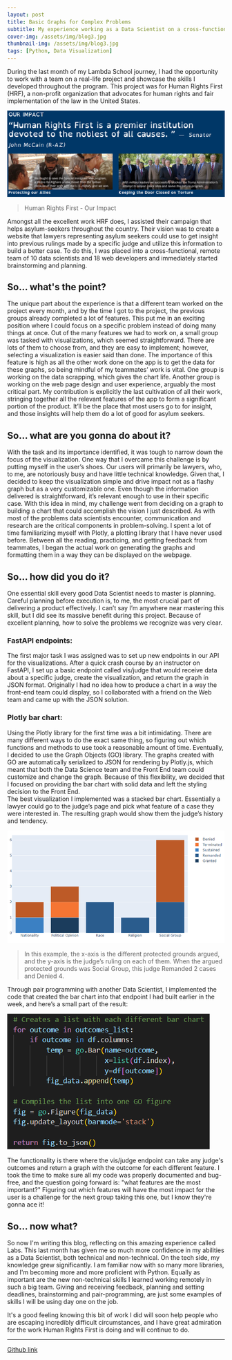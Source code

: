 ```yaml
---
layout: post
title: Basic Graphs for Complex Problems
subtitle: My experience working as a Data Scientist on a cross-functional team to deliver visualizations to lawyers helping asylum seekers
cover-img: /assets/img/blog3.jpg
thumbnail-img: /assets/img/blog3.jpg
tags: [Python, Data Visualization]
---
```


During the last month of my Lambda School journey, I had the opportunity to work with a team on a real-life project and showcase the skills I developed throughout the program. This project was for Human Rights First (HRF), a non-profit organization that advocates for human rights and fair implementation of the law in the United States.  

![](/assets/img/HRF_campaigns.png)  
>Human Rights First - Our Impact

Amongst all the excellent work HRF does, I assisted their campaign that helps asylum-seekers throughout the country. Their vision was to create a website that lawyers representing asylum seekers could use to get insight into previous rulings made by a specific judge and utilize this information to build a better case. To do this, I was placed into a cross-functional, remote team of 10 data scientists and 18 web developers and immediately started brainstorming and planning.  

## So... what's the point?
The unique part about the experience is that a different team worked on the project every month, and by the time I got to the project, the previous groups already completed a lot of features. This put me in an exciting position where I could focus on a specific problem instead of doing many things at once. Out of the many features we had to work on, a small group was tasked with visualizations, which seemed straightforward. There are lots of them to choose from, and they are easy to implement; however, selecting a visualization is easier said than done. The importance of this feature is high as all the other work done on the app is to get the data for these graphs, so being mindful of my teammates’ work is vital. One group is working on the data scrapping, which gives the chart life. Another group is working on the web page design and user experience, arguably the most critical part. My contribution is explicitly the last cultivation of all their work, stringing together all the relevant features of the app to form a significant portion of the product. It’ll be the place that most users go to for insight, and those insights will help them do a lot of good for asylum seekers. 


## So... what are you gonna do about it?
With the task and its importance identified, it was tough to narrow down the focus of the visualization. One way that I overcame this challenge is by putting myself in the user’s shoes. Our users will primarily be lawyers, who, to me, are notoriously busy and have little technical knowledge. Given that, I decided to keep the visualization simple and drive impact not as a flashy graph but as a very customizable one. Even though the information delivered is straightforward, it’s relevant enough to use in their specific case. With this idea in mind, my challenge went from deciding on a graph to building a chart that could accomplish the vision I just described. As with most of the problems data scientists encounter, communication and research are the critical components in problem-solving. I spent a lot of time familiarizing myself with Plotly, a plotting library that I have never used before. Between all the reading, practicing, and getting feedback from teammates, I began the actual work on generating the graphs and formatting them in a way they can be displayed on the webpage.


## So... how did you do it?
One essential skill every good Data Scientist needs to master is planning. Careful planning before execution is, to me, the most crucial part of delivering a product effectively. I can’t say I’m anywhere near mastering this skill, but I did see its massive benefit during this project. Because of excellent planning, how to solve the problems we recognize was very clear.

### FastAPI endpoints:
The first major task I was assigned was to set up new endpoints in our API for the visualizations. After a quick crash course by an instructor on FastAPI, I set up a basic endpoint called vis/judge that would receive data about a specific judge, create the visualization, and return the graph in JSON format. Originally I had no idea how to produce a chart in a way the front-end team could display, so I collaborated with a friend on the Web team and came up with the JSON solution.

### Plotly bar chart:
Using the Plotly library for the first time was a bit intimidating. There are many different ways to do the exact same thing, so figuring out which functions and methods to use took a reasonable amount of time. Eventually, I decided to use the Graph Objects (GO) library. The graphs created with GO are automatically serialized to JSON for rendering by Plotly.js, which meant that both the Data Science team and the Front End team could customize and change the graph. Because of this flexibility, we decided that I focused on providing the bar chart with solid data and left the styling decision to the Front End.  
The best visualization I implemented was a stacked bar chart. Essentially a lawyer could go to the judge’s page and pick what feature of a case they were interested in. The resulting graph would show them the judge’s history and tendency.  


![](/assets/img/blog2.png)  
>In this example, the x-axis is the different protected grounds argued, and the y-axis is the judge’s ruling on each of them. When the argued protected grounds was Social Group, this judge Remanded 2 cases and Denied 4.  


Through pair programming with another Data Scientist, I implemented the code that created the bar chart into that endpoint I had built earlier in the week, and here’s a small part of the result:

![](/assets/img/blog1.png)

The functionality is there where the vis/judge endpoint can take any judge's outcomes and return a graph with the outcome for each different feature. I took the time to make sure all my code was properly documented and bug-free, and the question going forward is: "what features are the most important?" Figuring out which features will have the most impact for the user is a challenge for the next group taking this one, but I know they're gonna ace it!



## So... now what?
So now I'm writing this blog, reflecting on this amazing experience called Labs. This last month has given me so much more confidence in my abilities as a Data Scientist, both technical and non-technical. On the tech side, my knowledge grew significantly. I am familiar now with so many more libraries, and I'm becoming more and more proficient with Python. Equally as important are the new non-technical skills I learned working remotely in such a big team. Giving and receiving feedback, planning and setting deadlines, brainstorming and pair-programming, are just some examples of skills I will be using day one on the job.  

It's a good feeling knowing this bit of work I did will soon help people who are escaping incredibly difficult circumstances, and I have great admiration for the work Human Rights First is doing and will continue to do.  

---

[Github link](https://github.com/fcollares/human-rights-first-asylum-ds-a)




